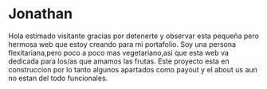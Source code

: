 # Jonathan
Hola estimado visitante gracias por detenerte y observar esta pequeña pero hermosa web que estoy creando para mi portafolio.
Soy una persona flexitariana,pero poco a poco mas vegetariano,asi que esta web va dedicada para los/as que amamos las frutas.
Este proyecto esta en construccion por lo tanto algunos apartados como payout y el about us aun no estan del todo funcionales.

